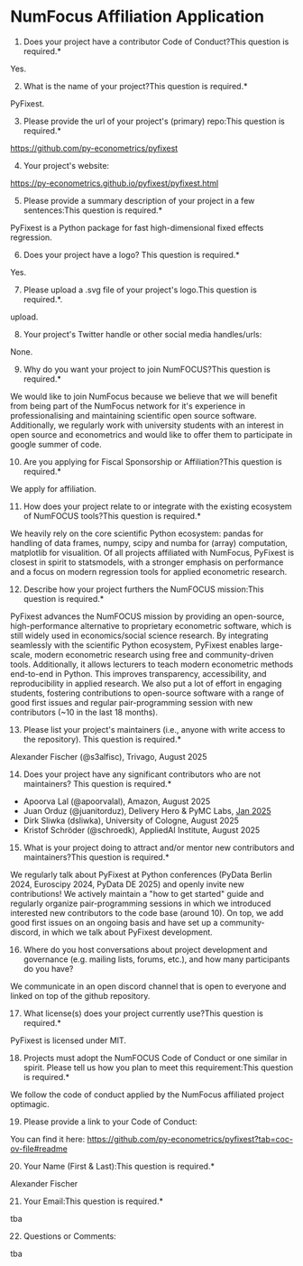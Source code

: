 # NumFocus Affiliation Application

1. Does your project have a contributor Code of Conduct?This question is required.*

Yes.

2. What is the name of your project?This question is required.*

PyFixest.

3. Please provide the url of your project's (primary) repo:This question is required.*

https://github.com/py-econometrics/pyfixest

4. Your project's website:

https://py-econometrics.github.io/pyfixest/pyfixest.html

5. Please provide a summary description of your project in a few sentences:This question is required.*

PyFixest is a Python package for fast high-dimensional fixed effects regression.

6. Does your project have a logo? This question is required.*

Yes.

7. Please upload a .svg file of your project's logo.This question is required.*.

upload.

8. Your project's Twitter handle or other social media handles/urls:

None.

9. Why do you want your project to join NumFOCUS?This question is required.*

We would like to join NumFocus because we believe that we will benefit from being part of the NumFocus network for it's experience in professionalising and maintaining scientific open source software. Additionally, we regularly work with university students with an interest in open source and econometrics and would like to offer them to participate in google summer of code.

10. Are you applying for Fiscal Sponsorship or Affiliation?This question is required.*

We apply for affiliation.

11. How does your project relate to or integrate with the existing ecosystem of NumFOCUS tools?This question is required.*

We heavily rely on the core scientific Python ecosystem: pandas for handling of data frames, numpy, scipy and numba for (array) computation, matplotlib for visualition. Of all projects affiliated with NumFocus, PyFixest is closest in spirit to statsmodels, with a stronger emphasis on performance and a focus on modern regression tools for applied econometric research.

12. Describe how your project furthers the NumFOCUS mission:This question is required.*

PyFixest advances the NumFOCUS mission by providing an open-source, high-performance alternative to proprietary econometric software, which is still widely used in economics/social science research. By integrating seamlessly with the scientific Python ecosystem, PyFixest enables large-scale, modern econometric research using free and community-driven tools. Additionally, it allows lecturers to teach modern econometric methods end-to-end in Python. This improves transparency, accessibility, and reproducibility in applied research. We also put a lot of effort in engaging students, fostering contributions to open-source software with a range of good first issues and regular pair-programming session with new contributors (~10 in the last 18 months).

13. Please list your project's maintainers (i.e., anyone with write access to the repository). This question is required.*

Alexander Fischer (@s3alfisc), Trivago, August 2025

14. Does your project have any significant contributors who are not maintainers? This question is required.*

- Apoorva Lal (@apoorvalal), Amazon, August 2025
- Juan Orduz (@juanitorduz), Delivery Hero & PyMC Labs, [Jan 2025](https://github.com/py-econometrics/pyfixest/pull/773)
- Dirk Sliwka (dsliwka), University of Cologne, August 2025
- Kristof Schröder (@schroedk), AppliedAI Institute, August 2025

15. What is your project doing to attract and/or mentor new contributors and maintainers?This question is required.*

We regularly talk about PyFixest at Python conferences (PyData Berlin 2024, Euroscipy 2024, PyData DE 2025) and openly invite new contributions! We actively maintain a "how to get started" guide and regularly organize pair-programming sessions in which we introduced interested new contributors to the code base (around 10). On top, we add good first issues on an ongoing basis and have set up a community-discord, in which we talk about PyFixest development.

16. Where do you host conversations about project development and governance (e.g. mailing lists, forums, etc.), and how many participants do you have?

We communicate in an open discord channel that is open to everyone and linked on top of the github repository.

17. What license(s) does your project currently use?This question is required.*

PyFixest is licensed under MIT.

18. Projects must adopt the NumFOCUS Code of Conduct or one similar in spirit. Please tell us how you plan to meet this requirement:This question is required.*

We follow the code of conduct applied by the NumFocus affiliated project optimagic.

19. Please provide a link to your Code of Conduct:

You can find it here: https://github.com/py-econometrics/pyfixest?tab=coc-ov-file#readme

20. Your Name (First & Last):This question is required.*

Alexander Fischer

21. Your Email:This question is required.*

tba

22. Questions or Comments:

tba
